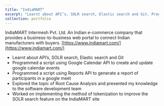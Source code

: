 ```yaml
---
title: "IndiaMART"
excerpt: "Learnt about API’s, SOLR search, Elastic search and Git. Programmed a script using Google Calendar API to create and update google calendar events.<br/>Programmed a script using Reports API to generate a report of participants in a google meet.<br/>Explored the topic of Root Cause Analysis and presented my knowledge to the software development team.<br/>Wokred on implementing the method of tokenization to improve the SOLR search feature on the IndiaMART site."
collection: portfolio
---
```

IndiaMART Intermesh Pvt. Ltd. An Indian e-commerce company that provides a business-to-business web portal to connect Indian manufacturers with buyers. [https://www.indiamart.com/](https://www.indiamart.com/)

* Learnt about API’s, SOLR search, Elastic search and Git
* Programmed a script using Google Calendar API to create and update google calendar events
* Programmed a script using Reports API to generate a report of participants in a google meet
* Explored the topic of Root Cause Analysis and presented my knowledge to the software development team
* Worked on implementing the method of tokenization to improve the SOLR search feature on the IndiaMART site
